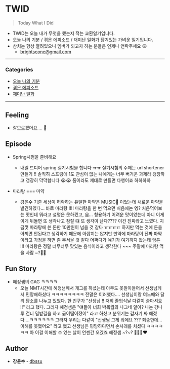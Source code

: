 # TWID

> Today What I Did

- TWID는 오늘 내가 무엇을 했는지 적는 교환일기입니다.
- 오늘 나의 기분 / 겪은 에피소드 / 재미난 일화가 담겨있는 가벼운 일기입니다.
- 삼치는 항상 열려있으니 멤버가 되고자 하는 분들은 언제나 연락주세요 😜
  - brightscone@gmail.com

---

### Categories

* [오늘 나의 기분](#feeling)
* [겪은 에피소드](#episode)
* [재미난 일화](#fun-story)

---

## Feeling

- 잘모르겠어요.... 🤨

## Episode

- Spring시험을 준비해요
  - 내일 드디어 spring 실기시험을 합니다 ㅠㅠ 실기시험의 주제는 url shortener 만들기 !! 솔직히 스프링에 1도 관심이 없는 나에게는 너무 버거운 과제라
  갱장하고 갱장히 막막합니다 😭😭 폼이라도 제대로 만들면 다행이죠 하하하하
  
- 마라탕 === 마약
  - 강윤수 기준 세상이 허락하는 유일한 마약은 MUSIC🎵 이었는데 새로운 마약을 발견하였다... 바로 마라탕 !!!! 마라탕을 한 번 먹으면 처음에는 엥?
  처음먹어보는 맛인데 뭐라고 설명은 못하겠고, 음... 형용하기 어려운 맛이었는데 아니 이게이게 뒤돌면 또 생각나고 잠잘 떄 또 생각이 난다????
  이건 진짜라고 느꼈다. 지금껏 마라탕에 쓴 돈만 10만원이 넘을 것 같다 ㅠㅠㅠㅠ 하지만 먹는 것에 돈을 아끼면 안된다고 생각하기 때문에 아깝지는 
  않지만 만약에 마라탕이 진짜 마약이라고 가정을 하면 좀 무서울 것 같다 어쩌다가 얘기가 여기까지 왔는데 암튼 !!! 마라탕은 정말 너무너무 맛있는
  음식이라고 생각한다 ~~~ 주말에 마라탕 먹을 사람 ~?🙋🏻

## Fun Story

- 혜정샘의 GAG ㅋㅋㅋㅋ
  - 오늘 NMT시간에 혜정샘께서 개그를 하셨는데 아무도 못알아들어서 선생님께서 민망해하셨다 ㅋㅋㅋㅋㅋㅋㅋㅋ 전말은 이러했다....
  선생님이랑 여느때와 달리 담소를 나누고 있었다. 한 친구가 "선생님 !! 저희 졸업식날 다같이 술마셔요 !!" 라고 했다. 그러자 혜정샘은
  "얘들아 너희 박목월의 나그네 알아? 나는 강나루 건너 밀받길을 하고 곯어떨어졌어" 라고 하셨고 분위기는 갑자기 싸 해졌다....ㅋㅋㅋㅋㅋㅋ
  그러자 우리는 다같이 "선생님 그게 뭐에요 ??? 죄송한데... 이해를 못했어요" 라고 했고 선생님은 민망하다면서 손사래를 치셨다 ㅋㅋㅋㅋㅋㅋ
  아 이걸 이해할 수 있는 날이 언젠간 오겠죠 혜정샘 ~?~? 👩🏻‍🌾❤️

## Author

* **강윤수** - [dbssu](https://github.com/dbssu)
